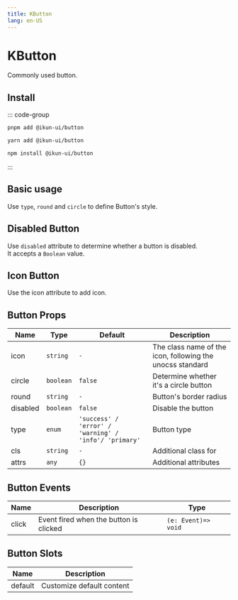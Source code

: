 ```yaml
---
title: KButton
lang: en-US
---
```


# KButton

Commonly used button.

## Install

::: code-group

```bash [pnpm]
pnpm add @ikun-ui/button
```

```bash [yarn]
yarn add @ikun-ui/button
```

```bash [npm]
npm install @ikun-ui/button
```

:::


## Basic usage
Use `type`, `round` and `circle` to define Button's style.

<demo 
src="../../../../example/button/basic.svelte" 
github='https://github.com/ikun-svelte/ikun-ui/tree/main/components/Button'>
</demo>

## Disabled Button
Use `disabled` attribute to determine whether a button is disabled.   
It accepts a `Boolean` value.  

<demo
src="../../../../example/button/disabled.svelte"
github='https://github.com/ikun-svelte/ikun-ui/tree/main/components/Button' >
</demo>

## Icon Button
Use the icon attribute to add icon.

<demo
src="../../../../example/button/icon.svelte"
github='https://github.com/ikun-svelte/ikun-ui/tree/main/components/Button' >
</demo>

## Button Props

| Name      | Type      | Default                                               | Description                                              |
|-----------|-----------|-------------------------------------------------------|----------------------------------------------------------|
| icon      | `string`  | `-`                                                   | The class name of the icon, following the unocss standard |
| circle    | `boolean` | `false`                                               | Determine whether it's a circle button                   |
| round     | `string`  | `-`                                                   | Button's border radius                                   |
| disabled  | `boolean` | `false`                                               | Disable the button                                       |
| type      | `enum`    | `'success' / 'error' / 'warning' / 'info'/ 'primary'` | Button type                                              |
| cls       | `string`  | `-`                                                   | Additional class for                                |
| attrs     | `any`     | `{}`                                                  | Additional attributes                            |

## Button Events

| Name     | Description                             | Type                 |
|----------|-----------------------------------------|----------------------|
| click    | Event fired when the button is clicked  | `(e: Event)=> void`  |

## Button Slots

| Name    | Description               |
|---------|---------------------------|
| default | Customize default content |
